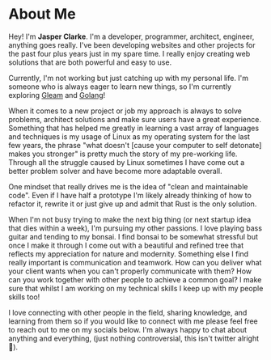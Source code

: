 # About Me

Hey! I'm **Jasper Clarke**. I'm a developer, programmer, architect, engineer, anything goes really.
I've been developing websites and other projects for the past four plus years just in my spare time. I really enjoy creating web solutions that are both powerful and easy to use.

Currently, I'm not working but just catching up with my personal life. I'm someone who is always eager to learn new things, so I'm currently exploring [Gleam](https://gleam.run) and [Golang](https://go.dev)!

When it comes to a new project or job my approach is always to solve problems, architect solutions and make sure users have a great experience. Something that has helped me greatly in learning a vast array of languages and techniques is my usage of Linux as my operating system for the last few years, the phrase "what doesn't [cause your computer to self detonate] makes you stronger" is pretty much the story of my pre-working life. Through all the struggle caused by Linux sometimes I have come out a better problem solver and have become more adaptable overall.

One mindset that really drives me is the idea of "clean and maintainable code". Even if I have half a prototype I'm likely already thinking of how to refactor it, rewrite it or just give up and admit that Rust is the only solution.

When I'm not busy trying to make the next big thing (or next startup idea that dies within a week), I'm pursuing my other passions. I love playing bass guitar and tending to my bonsai. I find bonsai to be somewhat stressful but once I make it through I come out with a beautiful and refined tree that reflects my appreciation for nature and modernity. Something else I find really important is communication and teamwork. How can you deliver what your client wants when you can't properly communicate with them? How can you work together with other people to achieve a common goal? I make sure that whilst I am working on my technical skills I keep up with my people skills too!

I love connecting with other people in the field, sharing knowledge, and learning from them so if you would like to connect with me please feel free to reach out to me on my socials below. I'm always happy to chat about anything and everything, (just nothing controversial, this isn't twitter alright 🤣).
